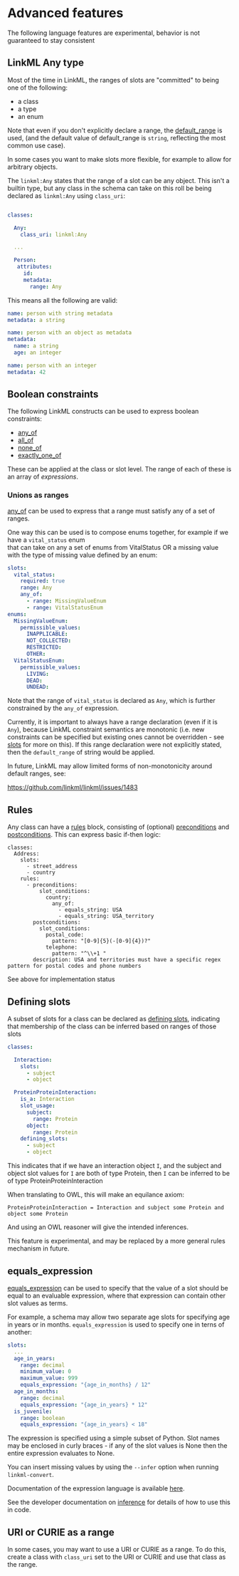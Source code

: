 # Advanced features

The following language features are experimental, behavior is not guaranteed to stay consistent

## LinkML Any type

Most of the time in LinkML, the ranges of slots are "committed" to being one of the following:

- a class
- a type
- an enum

Note that even if you don't explicitly declare a range, the [default_range](https://w3id.org/linkml/default_range) is used,
(and the default value of default_range is `string`, reflecting the most common use case).

In some cases you want to make slots more flexible, for example to allow for arbitrary objects.

The `linkml:Any` states that the range of a slot can be any object. This isn't a builtin type,
but any class in the schema can take on this roll be being declared as `linkml:Any` using `class_uri`:

```yaml

classes:

  Any:
    class_uri: linkml:Any

  ...

  Person:
   attributes:
     id:
     metadata:
       range: Any
```

This means all the following are valid:

```yaml
name: person with string metadata
metadata: a string
```

```yaml
name: person with an object as metadata
metadata:
  name: a string
  age: an integer
```

```yaml
name: person with an integer
metadata: 42
```

## Boolean constraints

The following LinkML constructs can be used to express boolean constraints:

- [any_of](https://w3id.org/linkml/any_of)
- [all_of](https://w3id.org/linkml/all_of)
- [none_of](https://w3id.org/linkml/none_of)
- [exactly_one_of](https://w3id.org/linkml/exactly_one_of)

These can be applied at the class or slot level. The range of each of these is an array of *expressions*.

### Unions as ranges

[any_of](https://w3id.org/linkml/any_of) can be used to express that a range must satisfy any of a set of ranges.

One way this can be used is to compose enums together, for example if we have a `vital_status` enum\
that can take on any a set of enums from VitalStatus OR a missing value with the type of missing value defined by an enum:

```yaml
slots:
  vital_status:
    required: true
    range: Any
    any_of:
      - range: MissingValueEnum
      - range: VitalStatusEnum
enums:
  MissingValueEnum:
    permissible_values:
      INAPPLICABLE:
      NOT_COLLECTED:
      RESTRICTED:
      OTHER:
  VitalStatusEnum:
    permissible_values:
      LIVING:
      DEAD:
      UNDEAD:
```

Note that the range of `vital_status` is declared as `Any`, which is further constrained by the `any_of` expression.

Currently, it is important to always have a range declaration (even if it is `Any`), because LinkML constraint semantics are
monotonic (i.e. new constraints can be specified but existing ones cannot be overridden - see [slots](slots.md) for more on this).
If this range declaration were not explicitly stated, then the `default_range` of string would be applied.

In future, LinkML may allow limited forms of non-monotonicity around default ranges, see:

https://github.com/linkml/linkml/issues/1483

## Rules

Any class can have a [rules](https://w3id.org/linkml/rules) block, consisting of (optional) [preconditions](https://w3id.org/linkml/preconditions) and [postconditions](https://w3id.org/linkml/postconditions). This can express basic if-then logic:

```
classes:
  Address:
    slots:
      - street_address
      - country
    rules:
      - preconditions:
          slot_conditions:
            country:
              any_of:
                - equals_string: USA
                - equals_string: USA_territory
        postconditions:
          slot_conditions:
            postal_code:
              pattern: "[0-9]{5}(-[0-9]{4})?"
            telephone:
              pattern: "^\\+1 "
        description: USA and territories must have a specific regex pattern for postal codes and phone numbers
```

See above for implementation status

## Defining slots

A subset of slots for a class can be declared as [defining
slots](https://w3id.org/linkml/), indicating that membership of the
class can be inferred based on ranges of those slots

```yaml
classes:

  Interaction:
    slots:
      - subject
      - object

  ProteinProteinInteraction:
    is_a: Interaction
    slot_usage:
      subject:
        range: Protein
      object:
        range: Protein
    defining_slots:
      - subject
      - object
```

This indicates that if we have an interaction object `I`, and the subject and object slot values for `I` are both of type Protein, then `I` can be inferred to be of type ProteinProteinInteraction

When translating to OWL, this will make an equilance axiom:

```
ProteinProteinInteraction = Interaction and subject some Protein and object some Protein
```

And using an OWL reasoner will give the intended inferences.

This feature is experimental, and may be replaced by a more general rules mechanism in future.

## equals_expression

[equals_expression](https://w3id.org/linkml/equals_expression) can be used
to specify that the value of a slot should be equal to an evaluable expression,
where that expression can contain other slot values as terms.

For example, a schema may allow two separate age slots for specifying
age in years or in months. `equals_expression` is used to specify one in terns
of another:

```yaml
slots:
  ...
  age_in_years:
    range: decimal
    minimum_value: 0
    maximum_value: 999
    equals_expression: "{age_in_months} / 12"
  age_in_months:
    range: decimal
    equals_expression: "{age_in_years} * 12"
  is_juvenile:
    range: boolean
    equals_expression: "{age_in_years} < 18"
```

The expression is specified using a simple subset of Python.
Slot names may be enclosed in curly braces - if any of the slot
values is None then the entire expression evaluates to None.

You can insert missing values by using the `--infer` option when
running `linkml-convert`.

Documentation of the expression language is available [here](../schemas/expression-language).

See the developer documentation on [inference](../developers/inference) for
details of how to use this in code.

## URI or CURIE as a range
In some cases, you may want to use a URI or CURIE as a range. To do this,
create a class with `class_uri` set to the URI or CURIE and use that class
as the range.
